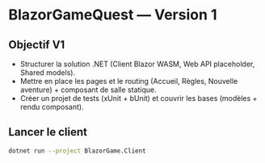 # BlazorGameQuest — Version 1

## Objectif V1
- Structurer la solution .NET (Client Blazor WASM, Web API placeholder, Shared models).
- Mettre en place les pages et le routing (Accueil, Règles, Nouvelle aventure) + composant de salle statique.
- Créer un projet de tests (xUnit + bUnit) et couvrir les bases (modèles + rendu composant).

## Lancer le client
```bash
dotnet run --project BlazorGame.Client
